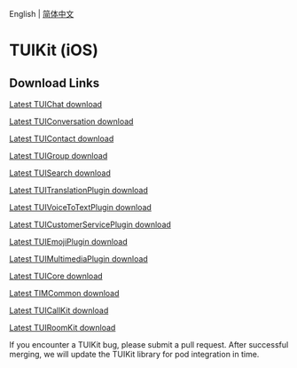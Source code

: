 English | [简体中文](./README_ZH.md)

# TUIKit (iOS)
## Download Links
[Latest TUIChat download](https://im.sdk.cloud.tencent.cn/download/tuikit/8.3.6498/ios/TUIChat.zip)

[Latest TUIConversation download](https://im.sdk.cloud.tencent.cn/download/tuikit/8.3.6498/ios/TUIConversation.zip)

[Latest TUIContact download](https://im.sdk.cloud.tencent.cn/download/tuikit/8.3.6498/ios/TUIContact.zip)

[Latest TUIGroup download](https://im.sdk.cloud.tencent.cn/download/tuikit/8.3.6498/ios/TUIGroup.zip)

[Latest TUISearch download](https://im.sdk.cloud.tencent.cn/download/tuikit/8.3.6498/ios/TUISearch.zip)

[Latest TUITranslationPlugin download](https://im.sdk.cloud.tencent.cn/download/tuikit/8.3.6498/ios/TUITranslationPlugin.zip)

[Latest TUIVoiceToTextPlugin download](https://im.sdk.cloud.tencent.cn/download/tuikit/8.3.6498/ios/TUIVoiceToTextPlugin.zip)

[Latest TUICustomerServicePlugin download](https://im.sdk.cloud.tencent.cn/download/tuikit/8.3.6498/ios/TUICustomerServicePlugin.zip)

[Latest TUIEmojiPlugin download](https://im.sdk.cloud.tencent.cn/download/tuikit/8.3.6498/ios/TUIEmojiPlugin.zip)

[Latest TUIMultimediaPlugin download](https://im.sdk.cloud.tencent.cn/download/tuikit/8.3.6498/ios/TUIMultimediaPlugin.zip)

[Latest TUICore download](https://im.sdk.cloud.tencent.cn/download/tuikit/8.3.6498/ios/TUICore.zip)

[Latest TIMCommon download](https://im.sdk.cloud.tencent.cn/download/tuikit/8.3.6498/ios/TIMCommon.zip)

[Latest TUICallKit download](https://im.sdk.cloud.tencent.cn/download/tuikit/8.3.6498/ios/TUICallKit.zip)

[Latest TUIRoomKit download](https://im.sdk.cloud.tencent.cn/download/tuikit/8.3.6498/ios/TUIRoomKit.zip)

If you encounter a TUIKit bug, please submit a pull request. After successful merging, we will update the TUIKit library for pod integration in time.